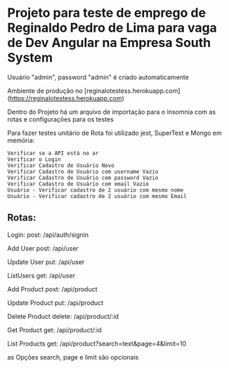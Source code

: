 # Projeto para teste de emprego de Reginaldo Pedro de Lima para vaga de Dev Angular na Empresa South System

Usuário "admin", password "admin" é criado automaticamente

Ambiente de produção no [reginalotestess.herokuapp.com] (https://reginalotestess.herokuapp.com)

Dentro do Projeto há um arquivo de importação para o insomnia com as rotas e configurações para os testes

Para fazer testes unitário de Rota foi utilizado jest, SuperTest e Mongo em memória:

```
Verificar se a API está no ar
Verificar o Login
Verificar Cadastro de Usuário Novo
Verificar Cadastro de Usuário com username Vazio
Verificar Cadastro de Usuário com password Vazio
Verificar Cadastro de Usuário com email Vazio
Usuário - Verificar cadastro de 2 usuário com mesmo nome
Usuário - Verificar cadastro de 2 usuário com mesmo Email
```

## Rotas:

Login:
    post: /api/auth/signin

Add User
    post: /api/user

Update User
    put: /api/user

ListUsers
    get: /api/user


Add Product
    post: /api/product

Update Product
    put: /api/product

Delete Product
    delete: /api/product/:id

Get Product
    get: /api/product/:id

List Products
    get: /api/product?search=text&page=4&limit=10
    
as Opções search, page e  limit são opcionais


